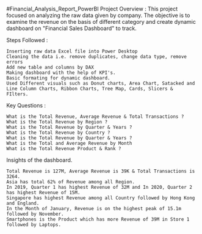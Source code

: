 #Financial_Analysis_Report_PowerBI
Project Overview : This project focused on analyzing the raw data given by company. The objective is to examine the revenue on the basis of different category and create dynamic dashboard on "Financial Sales Dashboard" to track.


Steps Followed :

    Inserting raw data Excel file into Power Desktop
    Cleaning the data i.e. remove duplicates, change data type, remove errors
    Add new table and columns by DAX 
    Making dashboard with the help of KPI's.
    Basic formating for dynamic dashboard.
    Used Different visuals such as Donut charts, Area Chart, Satacked and Line Column Charts, Ribbon Charts, Tree Map, Cards, Slicers & 
    FIlters.


Key Questions :

    What is the Total Revenue, Average Revenue & Total Transactions ?
    What is the Total Revenue by Region ?
    What is the Total Revenue by Quarter & Years ?
    What is the Total Revenue by Country ?
    What is the Total Revenue by Quarter & Years ?
    What is the Total and Average Revenue by Month 
    What is the Total Revenue Product & Rank ?


Insights of the dashboard.

    Total Revenue is 127M, Average Revenue is 39K & Total Transactions is 3264.
    Asia has total 62% of Revenue among all Region.
    In 2019, Quarter 1 has highest Revenue of 32M and In 2020, Quarter 2 has highest Revenue of 15M.
    Singapore has highest Revenue among all Country followed by Hong Kong and England.
    In the Month of January, Revenue is on the highest peak of 15.1m followed by November.
    Smartphones is the Product which has more Revenue of 39M in Store 1 followed by Laptops.
    
    

